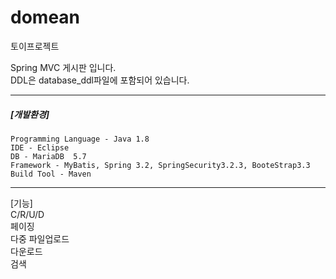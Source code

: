 # domean
토이프로젝트

Spring MVC 게시판 입니다.  
DDL은 database_ddl파일에 포함되어 있습니다.  


***
  
  
  
##### [개발환경]
  
```
Programming Language - Java 1.8  
IDE - Eclipse  
DB - MariaDB  5.7  
Framework - MyBatis, Spring 3.2, SpringSecurity3.2.3, BooteStrap3.3  
Build Tool - Maven  
```
  
***


[기능]  
C/R/U/D   
페이징  
다중 파일업로드   
다운로드  
검색

